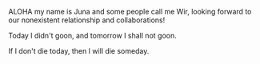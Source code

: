 ALOHA my name is Juna and some people call me Wir, looking forward to our nonexistent relationship and collaborations!

Today I didn't goon, and tomorrow I shall not goon.

If I don't die today, then I will die someday.
